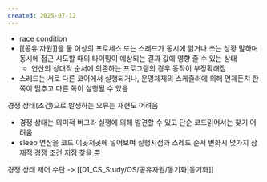 ```yaml
---
created: 2025-07-12
---
```

- race condition
- [[공유 자원]]을 둘 이상의 프로세스 또는 스레드가 동시에 읽거나 쓰는 상황 말하며 동시에 접근 시도할 때의 타이밍이 예상되는 결과 값에 영향 줄 수 있는 상태
	- 연산의 상대적 순서에 의존하는 프로그램의 경우 동작이 부정확해짐
- 스레드는 서로 다른 코어에서 실행되거나, 운영체제의 스케줄러에 의해 언제든지 한쪽이 멈추고 다른 쪽이 실행될 수 있음

경쟁 상태(조건)으로 발생하는 오류는 재현도 어려움
- 경쟁 상태는 의미적 버그라 실행에 의해 발견할 수 있고 단순 코드읽어서는 찾기 어려움
- sleep 연산을 코드 이곳저곳에 넣어보며 실행시점과 스레드 순서 변화시 몇가지 잠재적 경쟁 조건 지점 찾을 뿐

경쟁 상태 제어 수단 -> [[01_CS_Study/OS/공유자원/동기화|동기화]]